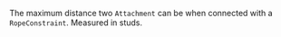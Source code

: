 The maximum distance two `Attachment` can be when connected with a `RopeConstraint`. Measured in studs.
